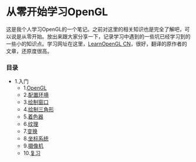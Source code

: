 # 从零开始学习OpenGL

这是我个人学习OpenGL的一个笔记。之前对这里的相关知识也是完全了解吧，可以说是从零开始。放出来跟大家分享一下，记录学习中遇到的一些坑已经学习到的一些小的知识点。学习网址在这里，[LearnOpenGL CN](https://learnopengl-cn.github.io/)，很好，翻译的原作者的文章，还原度很高。

### 目录

- 1.入门
	- 1.[OpenGL](https://github.com/CodeWicky/Learning-OpenGL/blob/master/%E5%85%A5%E9%97%A8/1.OpenGL.md)
	- 2.[配置环境](https://github.com/CodeWicky/Learning-OpenGL/blob/master/%E5%85%A5%E9%97%A8/2.%E9%85%8D%E7%BD%AE%E7%8E%AF%E5%A2%83.md)
	- 3.[绘制窗口](https://github.com/CodeWicky/Learning-OpenGL/blob/master/%E5%85%A5%E9%97%A8/3.%E7%BB%98%E5%88%B6%E7%AA%97%E5%8F%A3.md)
	- 4.[绘制三角形](https://github.com/CodeWicky/Learning-OpenGL/blob/master/%E5%85%A5%E9%97%A8/4.%E7%BB%98%E5%88%B6%E4%B8%89%E8%A7%92%E5%BD%A2.md)
	- 5.[着色器](https://github.com/CodeWicky/Learning-OpenGL/blob/master/%E5%85%A5%E9%97%A8/5.%E7%9D%80%E8%89%B2%E5%99%A8.md)
	- 6.[纹理](https://github.com/CodeWicky/Learning-OpenGL/blob/master/%E5%85%A5%E9%97%A8/6.%E7%BA%B9%E7%90%86.md)
	- 7.[变换](https://github.com/CodeWicky/Learning-OpenGL/blob/master/%E5%85%A5%E9%97%A8/7.%E5%8F%98%E6%8D%A2.md)
	- 8.[坐标系统](https://github.com/CodeWicky/Learning-OpenGL/blob/master/%E5%85%A5%E9%97%A8/8.%E5%9D%90%E6%A0%87%E7%B3%BB%E7%BB%9F.md)
	- 9.[摄像机](https://github.com/CodeWicky/Learning-OpenGL/blob/master/%E5%85%A5%E9%97%A8/9.%E6%91%84%E5%83%8F%E6%9C%BA.md)
	- 10.[复习](https://github.com/CodeWicky/Learning-OpenGL/blob/master/%E5%85%A5%E9%97%A8/10.%E5%A4%8D%E4%B9%A0.md)